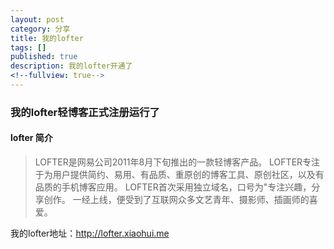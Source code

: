 ```yaml
---
layout: post
category: 分享
title: 我的lofter
tags: []
published: true
description: 我的lofter开通了
<!--fullview: true-->
---
```


### 我的lofter轻博客正式注册运行了

#### lofter 简介

> LOFTER是网易公司2011年8月下旬推出的一款轻博客产品。
> LOFTER专注于为用户提供简约、易用、有品质、重原创的博客工具、原创社区，以及有品质的手机博客应用。
> LOFTER首次采用独立域名，口号为"专注兴趣，分享创作。 一经上线，便受到了互联网众多文艺青年、摄影师、插画师的喜爱。

我的lofter地址：<http://lofter.xiaohui.me>

